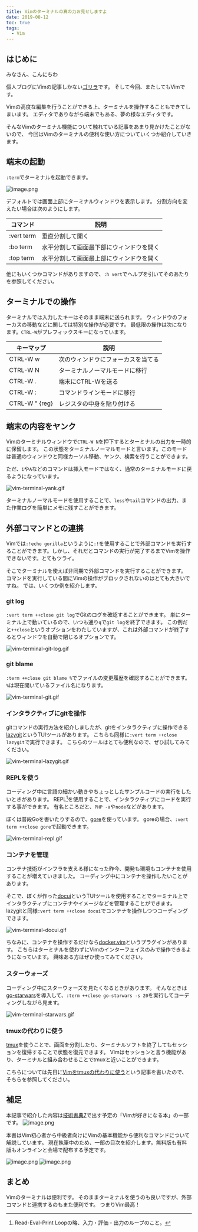 ```yaml
---
title: Vimのターミナルの真の力お見せしますよ
date: 2019-08-12
toc: true
tags: 
  - Vim
---
```


## はじめに
みなさん、こんにちわ

個人ブログにVimの記事しかない[ゴリラ](https://twitter.com/gorilla0513)です。
そして今回、またしてもVimです。

Vimの高度な編集を行うことができる上、ターミナルを操作することもできてしまいます。
エディタでありながら端末でもある、夢の様なエディタです。

そんなVimのターミナル機能について触れている記事をあまり見かけたことがないので、
今回はVimのターミナルの便利な使い方についていくつか紹介していきます。

## 端末の起動
`:term`でターミナルを起動できます。

![image.png](https://qiita-image-store.s3.ap-northeast-1.amazonaws.com/0/66178/891c526f-47f4-1f82-dba1-eb56a5d7bffe.png)

デフォルトでは画面上部にターミナルウィンドウを表示します。
分割方向を変えたい場合は次のようにします。

| コマンド   | 説明                                     |
|------------|------------------------------------------|
| :vert term | 垂直分割して開く                         |
| :bo term   | 水平分割して画面最下部にウィンドウを開く |
| :top term  | 水平分割して画面最上部にウィンドウを開く |

他にもいくつかコマンドがありますので、`:h vert`でヘルプを引いてそのあたりを参照してください。

## ターミナルでの操作
ターミナルでは入力したキーはそのまま端末に送られます。
ウィンドウのフォーカスの移動などに関しては特別な操作が必要です。
最低限の操作は次になります。`CTRL-W`がプレフィックスキーになっています。

| キーマップ     | 説明                               |
|----------------|------------------------------------|
| CTRL-W w       | 次のウィンドウにフォーカスを当てる |
| CTRL-W N       | ターミナルノーマルモードに移行     |
| CTRL-W .       | 端末にCTRL-Wを送る                 |
| CTRL-W :       | コマンドラインモードに移行         |
| CTRL-W " {reg} | レジスタの中身を貼り付ける         |

## 端末の内容をヤンク
Vimのターミナルウィンドウで`CTRL-W N`を押下するとターミナルの出力を一時的に保留します。
この状態をターミナルノーマルモードと言います。このモードは普通のウィンドウと同様カーソル移動、ヤンク、検索を行うことができます。

ただ、`i`や`A`などのコマンドは挿入モードではなく、通常のターミナルモードに戻るようになっています。

![vim-terminal-yank.gif](https://qiita-image-store.s3.ap-northeast-1.amazonaws.com/0/66178/b91812b1-6d5e-dd2d-8109-226af23b59f2.gif)

ターミナルノーマルモードを使用することで、`less`や`tail`コマンドの出力、また作業ログを簡単にメモに残すことができます。

## 外部コマンドとの連携
Vimでは`:!echo gorilla`というように`:!`を使用することで外部コマンドを実行することができます。しかし、それだとコマンドの実行が完了するまでVimを操作できないです。とてもツライ。

そこでターミナルを使えば非同期で外部コマンドを実行することができます。
コマンドを実行している間にVimの操作がブロックされないのはとても大きいですね。
では、いくつか例を紹介します。

### git log
`:vert term ++close git log`でGitのログを確認することができます。
単にターミナル上で動いているので、いつも通り`q`で`git log`を終了できます。
この例だと`++close`というオプションをわたしていますが、これは外部コマンドが終了するとウィンドウを自動で閉じるオプションです。

![vim-terminal-git-log.gif](https://qiita-image-store.s3.ap-northeast-1.amazonaws.com/0/66178/fcfaaba5-53b8-9414-cca5-f8fea634481a.gif)

### git blame
`:term ++close git blame %`でファイルの変更履歴を確認することができます。
`%`は現在開いているファイル名になります。

![vim-terminal-git.gif](https://qiita-image-store.s3.ap-northeast-1.amazonaws.com/0/66178/22b3faab-16bc-e035-8d74-066cf13e0639.gif)

### インタラクティブにgitを操作
gitコマンドの実行方法を紹介しましたが、gitをインタラクティブに操作できる[lazygit](https://github.com/jesseduffield/lazygit)というTUIツールがあります。
こちらも同様に`:vert term ++close lazygit`で実行できます。
こちらのツールはとても便利なので、ぜひ試してみてください。

![vim-terminal-lazygit.gif](https://qiita-image-store.s3.ap-northeast-1.amazonaws.com/0/66178/a79a7356-ce1d-3d07-427f-44ce78526547.gif)

### REPLを使う
コーディング中に言語の細かい動きやちょっとしたサンプルコードの実行をしたいときがあります。
REPL[^1]を使用することで、インタラクティブにコードを実行する事ができます。
有名ところだと、`PHP -a`や`node`などがあります。

ぼくは普段Goを書いたりするので、[gore](https://github.com/motemen/gore)を使っています。
goreの場合、`:vert term ++close gore`で起動できます。

![vim-terminal-repl.gif](https://qiita-image-store.s3.ap-northeast-1.amazonaws.com/0/66178/f23a0021-2b72-16e1-313a-f1d963b1bde7.gif)

[^1]:Read-Eval-Print Loopの略、入力・評価・出力のループのこと。

### コンテナを管理
コンテナ技術がインフラを支える様になった昨今、開発も環境もコンテナを使用することが増えていきました。
コーディング中にコンテナを操作したいことがあります。

そこで、ぼくが作った[docui](https://github.com/skanehira/docui)というTUIツールを使用することでターミナル上でインタラクティブにコンテナやイメージなどを管理することができます。
lazygitと同様`:vert term ++close docui`でコンテナを操作しつつコーディングできます。

![vim-terminal-docui.gif](https://qiita-image-store.s3.ap-northeast-1.amazonaws.com/0/66178/6f0ce6d8-34d6-3a77-0fc0-a1ff56b5a5aa.gif)

ちなみに、コンテナを操作するだけなら[docker.vim](https://github.com/skanehira/docker.vim)というプラグインがあります。
こちらはターミナルを使わずにVimのインターフェイスのみで操作できるようになっています。
興味ある方はぜひ使ってみてください。

### スターウォーズ
コーディング中にスターウォーズを見たくなるときがあります。
そんなときは[go-starwars](https://github.com/skanehira/go-starwars)を導入して、`:term ++close go-starwars -s 20`を実行してコーディングしながら見ます。

![vim-terminal-starwars.gif](https://qiita-image-store.s3.ap-northeast-1.amazonaws.com/0/66178/14038dad-0b31-603b-9731-97f2b90d202e.gif)

### tmuxの代わりに使う
[tmux](https://github.com/tmux/tmux/wiki)を使うことで、画面を分割したり、ターミナルソフトを終了してもセッションを復帰することで状態を復元できます。
Vimはセッションと言う機能があり、ターミナルと組み合わせることでtmuxと近いことができます。

こちらについては先日に[Vimをtmuxの代わりに使う](https://gorilla.netlify.com/articles/20190803-vim-tmux.html)という記事を書いたので、そちらを参照してください。

## 補足
本記事で紹介した内容は[技術書典7](https://techbookfest.org/event/tbf07)で出す予定の「Vimが好きになる本」の一部です。
![image.png](https://qiita-image-store.s3.ap-northeast-1.amazonaws.com/0/66178/3ddaf388-8cb9-6ad7-39e5-6ffc66c6da6b.png)

本書はVim初心者から中級者向けにVimの基本機能から便利なコマンドについて解説しています。
現在執筆中のため、一部の目次を紹介します。無料版も有料版もオンラインと会場で配布する予定です。

![image.png](https://qiita-image-store.s3.ap-northeast-1.amazonaws.com/0/66178/9fb8ea31-c5b8-d348-73e8-b15dc5eb4a04.png)
![image.png](https://qiita-image-store.s3.ap-northeast-1.amazonaws.com/0/66178/c3542225-0302-ea2d-7197-532dd315e0e3.png)

## まとめ
Vimのターミナルは便利です。
そのままターミナルを使うのも良いですが、外部コマンドと連携するのもまた便利です。
つまりVim最高！
